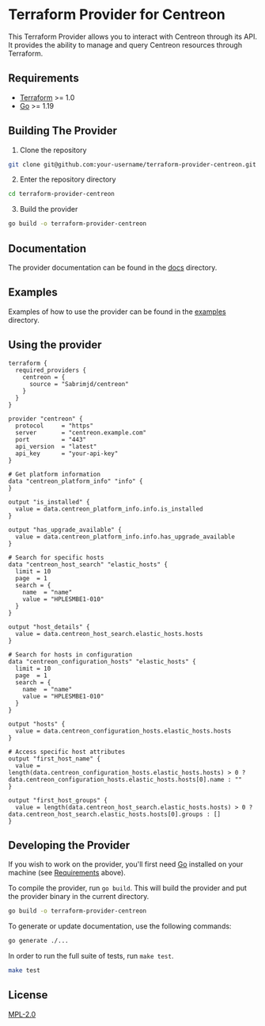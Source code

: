 # Terraform Provider for Centreon

This Terraform Provider allows you to interact with Centreon through its API. It provides the ability to manage and query Centreon resources through Terraform.

## Requirements

- [Terraform](https://www.terraform.io/downloads.html) >= 1.0
- [Go](https://golang.org/doc/install) >= 1.19

## Building The Provider

1. Clone the repository
```sh
git clone git@github.com:your-username/terraform-provider-centreon.git
```

2. Enter the repository directory
```sh
cd terraform-provider-centreon
```

3. Build the provider
```sh
go build -o terraform-provider-centreon
```

## Documentation

The provider documentation can be found in the [docs](docs/) directory.

## Examples

Examples of how to use the provider can be found in the [examples](examples/) directory.

## Using the provider

```hcl
terraform {
  required_providers {
    centreon = {
      source = "Sabrimjd/centreon"
    }
  }
}

provider "centreon" {
  protocol     = "https"
  server       = "centreon.example.com"
  port         = "443"
  api_version  = "latest"
  api_key      = "your-api-key"
}

# Get platform information
data "centreon_platform_info" "info" {
}

output "is_installed" {
  value = data.centreon_platform_info.info.is_installed
}

output "has_upgrade_available" {
  value = data.centreon_platform_info.info.has_upgrade_available
}

# Search for specific hosts
data "centreon_host_search" "elastic_hosts" {
  limit = 10
  page  = 1
  search = {
    name  = "name"
    value = "HPLESMBE1-010"
  }
}

output "host_details" {
  value = data.centreon_host_search.elastic_hosts.hosts
}

# Search for hosts in configuration
data "centreon_configuration_hosts" "elastic_hosts" {
  limit = 10
  page  = 1
  search = {
    name  = "name"
    value = "HPLESMBE1-010"
  }
}

output "hosts" {
  value = data.centreon_configuration_hosts.elastic_hosts.hosts
}

# Access specific host attributes
output "first_host_name" {
  value = length(data.centreon_configuration_hosts.elastic_hosts.hosts) > 0 ? data.centreon_configuration_hosts.elastic_hosts.hosts[0].name : ""
}

output "first_host_groups" {
  value = length(data.centreon_host_search.elastic_hosts.hosts) > 0 ? data.centreon_host_search.elastic_hosts.hosts[0].groups : []
}
```

## Developing the Provider

If you wish to work on the provider, you'll first need [Go](http://www.golang.org) installed on your machine (see [Requirements](#requirements) above).

To compile the provider, run `go build`. This will build the provider and put the provider binary in the current directory.

```sh
go build -o terraform-provider-centreon
```

To generate or update documentation, use the following commands:

```sh
go generate ./...
```

In order to run the full suite of tests, run `make test`.

```sh
make test
```

## License

[MPL-2.0](LICENSE)